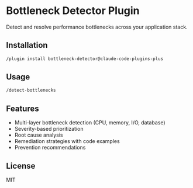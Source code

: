# Bottleneck Detector Plugin

Detect and resolve performance bottlenecks across your application stack.

## Installation

```bash
/plugin install bottleneck-detector@claude-code-plugins-plus
```

## Usage

```bash
/detect-bottlenecks
```

## Features

- Multi-layer bottleneck detection (CPU, memory, I/O, database)
- Severity-based prioritization
- Root cause analysis
- Remediation strategies with code examples
- Prevention recommendations

## License

MIT
